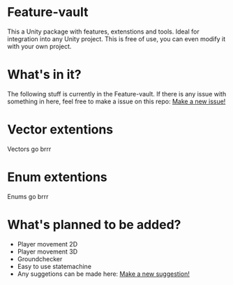 # Feature-vault

This a Unity package with features, extenstions and tools. Ideal for integration into any Unity project. This is free of use, you can even modify it with your own project.

# What's in it?

The following stuff is currently in the Feature-vault. If there is any issue with something in here, feel free to make a issue on this repo: [Make a new issue!](https://github.com/bas-boop/Feature-vault/issues/new/choose)

# Vector extentions

Vectors go brrr

# Enum extentions

Enums go brrr

# What's planned to be added?

* Player movement 2D
* Player movement 3D
* Groundchecker
* Easy to use statemachine
* Any suggetions can be made here: [Make a new suggestion!](https://github.com/bas-boop/Feature-vault/issues/new/choose)
